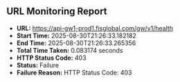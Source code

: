 ## URL Monitoring Report

- **URL:** https://api-gw1-prod1.fisglobal.com/gw/v1/health
- **Start Time:** 2025-08-30T21:26:33.182182
- **End Time:** 2025-08-30T21:26:33.265356
- **Total Time Taken:** 0.083174 seconds
- **HTTP Status Code:** 403
- **Status:** Failure
- **Failure Reason:** HTTP Status Code: 403
